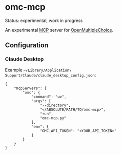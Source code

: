 # omc-mcp

Status: experimental, work in progress

An experimental [MCP](https://modelcontextprotocol.io) server for [OpenMultipleChoice](https://github.com/openmultiplechoice/openmultiplechoice).

## Configuration

### Claude Desktop

Example `~/Library/Application\ Support/Claude/claude_desktop_config.json`:

```
{
    "mcpServers": {
        "omc": {
            "command": "uv",
            "args": [
                "--directory",
                "</ABSOLUTE/PATH/TO/omc-mcp>",
                "run",
                "omc-mcp.py"
            ],
            "env": {
                "OMC_API_TOKEN": "<YOUR_API_TOKEN>"
            }
        }
    }
}
```